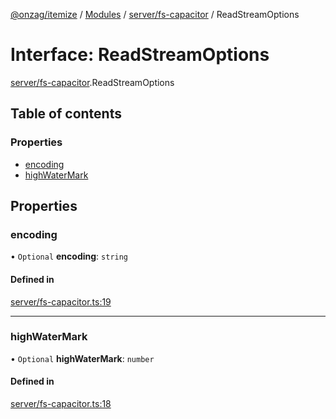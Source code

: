 [@onzag/itemize](../README.md) / [Modules](../modules.md) / [server/fs-capacitor](../modules/server_fs_capacitor.md) / ReadStreamOptions

# Interface: ReadStreamOptions

[server/fs-capacitor](../modules/server_fs_capacitor.md).ReadStreamOptions

## Table of contents

### Properties

- [encoding](server_fs_capacitor.ReadStreamOptions.md#encoding)
- [highWaterMark](server_fs_capacitor.ReadStreamOptions.md#highwatermark)

## Properties

### encoding

• `Optional` **encoding**: `string`

#### Defined in

[server/fs-capacitor.ts:19](https://github.com/onzag/itemize/blob/59702dd5/server/fs-capacitor.ts#L19)

___

### highWaterMark

• `Optional` **highWaterMark**: `number`

#### Defined in

[server/fs-capacitor.ts:18](https://github.com/onzag/itemize/blob/59702dd5/server/fs-capacitor.ts#L18)
